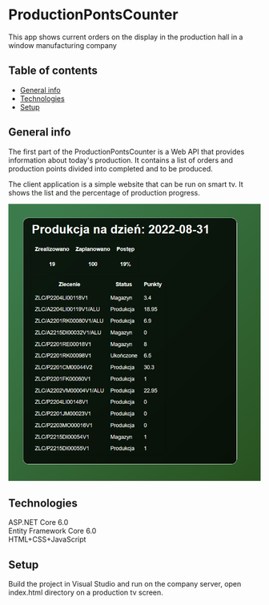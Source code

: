 # ProductionPontsCounter

This app shows current orders on the display in the production hall in a window manufacturing company

## Table of contents
* [General info](#general-info)
* [Technologies](#technologies)
* [Setup](#setup)

## General info
The first part of the ProductionPontsCounter is a Web API that provides information 
about today's production. It contains a list of orders and production points divided
into completed and to be produced.

The client application is a simple website that can be run on smart tv.
It shows the list and the percentage of production progress.

![Main window](ppcscreen.PNG)

## Technologies

ASP.NET Core 6.0    
Entity Framework Core 6.0   
HTML+CSS+JavaScript

## Setup

Build the project in Visual Studio and run on the company server, 
open index.html directory on a production tv screen.
